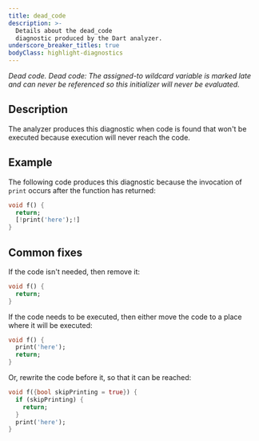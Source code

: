 ```yaml
---
title: dead_code
description: >-
  Details about the dead_code
  diagnostic produced by the Dart analyzer.
underscore_breaker_titles: true
bodyClass: highlight-diagnostics
---
```


_Dead code._
_Dead code: The assigned-to wildcard variable is marked late and can never be referenced so this initializer will never be evaluated._

## Description

The analyzer produces this diagnostic when code is found that won't be
executed because execution will never reach the code.

## Example

The following code produces this diagnostic because the invocation of
`print` occurs after the function has returned:

```dart
void f() {
  return;
  [!print('here');!]
}
```

## Common fixes

If the code isn't needed, then remove it:

```dart
void f() {
  return;
}
```

If the code needs to be executed, then either move the code to a place
where it will be executed:

```dart
void f() {
  print('here');
  return;
}
```

Or, rewrite the code before it, so that it can be reached:

```dart
void f({bool skipPrinting = true}) {
  if (skipPrinting) {
    return;
  }
  print('here');
}
```
